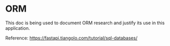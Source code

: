 # ORM

This doc is being used to document ORM research and justify its use in this application.

Reference: https://fastapi.tiangolo.com/tutorial/sql-databases/
